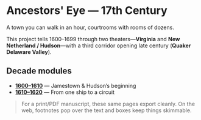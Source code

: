 # Ancestors' Eye — 17th Century

A town you can walk in an hour, courtrooms with rooms of dozens.

This project tells 1600–1699 through two theaters—**Virginia** and **New Netherland / Hudson**—with a third corridor opening late century (**Quaker Delaware Valley**).

## Decade modules

- **[1600–1610](decades/1600-1610/1600-1610.md)** — Jamestown & Hudson’s beginning  
- **[1610–1620](decades/1610-1620/1610-1620.md)** — From one ship to a circuit

> For a print/PDF manuscript, these same pages export cleanly. On the web, footnotes pop over the text and boxes keep things skimmable.
